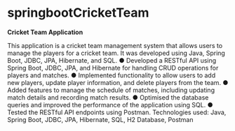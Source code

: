 # springbootCricketTeam

**Cricket Team Application**

This application is a cricket team management system that allows users to manage the players for a cricket team. 
It was developed using Java, Spring Boot, JDBC, JPA, Hibernate, and SQL.
    ● Developed a RESTful API using Spring Boot, JDBC, JPA, and Hibernate for handling CRUD operations for players and matches.
    ● Implemented functionality to allow users to add new players, update player information, and delete players from the team.
    ● Added features to manage the schedule of matches, including updating match details and recording match results.
    ● Optimised the database queries and improved the performance of the application using SQL.
    ● Tested the RESTful API endpoints using Postman.
Technologies used: Java, Spring Boot, JDBC, JPA, Hibernate, SQL, H2 Database, Postman
